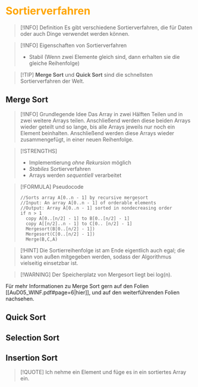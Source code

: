 # <font color = "orange">Sortierverfahren</font>
>[!INFO] Definition
>Es gibt verschiedene Sortierverfahren, die für Daten oder auch Dinge verwendet werden können. 

>[!INFO] Eigenschaften von Sortierverfahren
>- Stabil (Wenn zwei Elemente gleich sind, dann erhalten sie die gleiche Reihenfolge)

>[!TIP] **Merge Sort** und **Quick Sort** sind die schnellsten Sortierverfahren der Welt.
## Merge Sort
>[!INFO] Grundlegende Idee
>Das Array in zwei Hälften Teilen und in zwei weitere Arrays teilen. Anschließend werden diese beiden Arrays wieder geteilt und so lange, bis alle Arrays jeweils nur noch ein Element beinhalten.
>Anschließend werden diese Arrays wieder zusammengefügt, in einer neuen Reihenfolge.

>[!STRENGTHS]
>- Implementierung *ohne Rekursion* möglich
>- *Stabiles* Sortierverfahren 
>- Arrays werden *sequentiell* verarbeitet

>[!FORMULA] Pseudocode
>```
>//Sorts array A[0..n - 1] by recursive mergesort
>//Input: An array A[0..n - 1] of orderable elements
>//Output: Array A[0..n - 1] sorted in nondecreasing order
>if n > 1
>	copy A[0..[n/2] - 1] to B[0..[n/2] - 1]
>	copy A[[n/2]..n - 1] to C[0.. [n/2] - 1]
>	Mergesort(B[0..[n/2] - 1])
>	Mergesort(C[0..[n/2] - 1])
>	Merge(B,C,A)
>```

>[!HINT] Die Sortierreihenfolge ist am Ende eigentlich auch egal; die kann von außen mitgegeben werden, sodass der Algorithmus vielseitig einsetzbar ist.

>[!WARNING] Der Speicherplatz von Mergesort liegt bei log(n).

Für mehr Informationen zu Merge Sort gern auf den Folien [[AuD05_WINF.pdf#page=6|hier]], und auf den weiterführenden Folien nachsehen.
## Quick Sort
## Selection Sort
## Insertion Sort
>[!QUOTE] Ich nehme ein Element und füge es in ein sortiertes Array ein.
